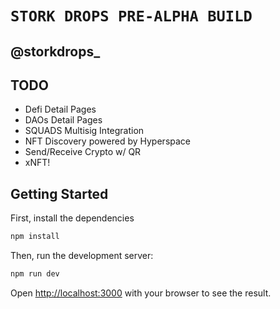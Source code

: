 # `STORK DROPS PRE-ALPHA BUILD`

## @storkdrops_

## TODO
* Defi Detail Pages
* DAOs Detail Pages
* SQUADS Multisig Integration
* NFT Discovery powered by Hyperspace
* Send/Receive Crypto w/ QR
* xNFT!

## Getting Started

First, install the dependencies

```bash
npm install
```

Then, run the development server:

```bash
npm run dev
```

Open [http://localhost:3000](http://localhost:3000) with your browser to see the result.
